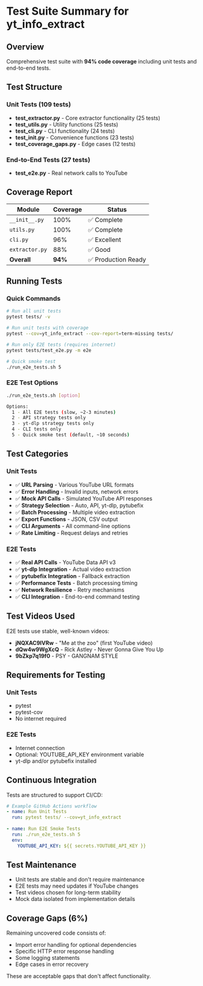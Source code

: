 # Test Suite Summary for yt_info_extract

## Overview

Comprehensive test suite with **94% code coverage** including unit tests and end-to-end tests.

## Test Structure

### Unit Tests (109 tests)
- **test_extractor.py** - Core extractor functionality (25 tests)
- **test_utils.py** - Utility functions (25 tests)  
- **test_cli.py** - CLI functionality (24 tests)
- **test_init.py** - Convenience functions (23 tests)
- **test_coverage_gaps.py** - Edge cases (12 tests)

### End-to-End Tests (27 tests)
- **test_e2e.py** - Real network calls to YouTube

## Coverage Report

| Module | Coverage | Status |
|--------|----------|---------|
| `__init__.py` | 100% | ✅ Complete |
| `utils.py` | 100% | ✅ Complete |
| `cli.py` | 96% | ✅ Excellent |
| `extractor.py` | 88% | ✅ Good |
| **Overall** | **94%** | ✅ Production Ready |

## Running Tests

### Quick Commands

```bash
# Run all unit tests
pytest tests/ -v

# Run unit tests with coverage
pytest --cov=yt_info_extract --cov-report=term-missing tests/

# Run only E2E tests (requires internet)
pytest tests/test_e2e.py -m e2e

# Quick smoke test
./run_e2e_tests.sh 5
```

### E2E Test Options

```bash
./run_e2e_tests.sh [option]

Options:
  1 - All E2E tests (slow, ~2-3 minutes)
  2 - API strategy tests only  
  3 - yt-dlp strategy tests only
  4 - CLI tests only
  5 - Quick smoke test (default, ~10 seconds)
```

## Test Categories

### Unit Tests
- ✅ **URL Parsing** - Various YouTube URL formats
- ✅ **Error Handling** - Invalid inputs, network errors
- ✅ **Mock API Calls** - Simulated YouTube API responses
- ✅ **Strategy Selection** - Auto, API, yt-dlp, pytubefix
- ✅ **Batch Processing** - Multiple video extraction
- ✅ **Export Functions** - JSON, CSV output
- ✅ **CLI Arguments** - All command-line options
- ✅ **Rate Limiting** - Request delays and retries

### E2E Tests  
- ✅ **Real API Calls** - YouTube Data API v3
- ✅ **yt-dlp Integration** - Actual video extraction
- ✅ **pytubefix Integration** - Fallback extraction
- ✅ **Performance Tests** - Batch processing timing
- ✅ **Network Resilience** - Retry mechanisms
- ✅ **CLI Integration** - End-to-end command testing

## Test Videos Used

E2E tests use stable, well-known videos:
- **jNQXAC9IVRw** - "Me at the zoo" (first YouTube video)
- **dQw4w9WgXcQ** - Rick Astley - Never Gonna Give You Up
- **9bZkp7q19f0** - PSY - GANGNAM STYLE

## Requirements for Testing

### Unit Tests
- pytest
- pytest-cov
- No internet required

### E2E Tests  
- Internet connection
- Optional: YOUTUBE_API_KEY environment variable
- yt-dlp and/or pytubefix installed

## Continuous Integration

Tests are structured to support CI/CD:

```yaml
# Example GitHub Actions workflow
- name: Run Unit Tests
  run: pytest tests/ --cov=yt_info_extract
  
- name: Run E2E Smoke Tests
  run: ./run_e2e_tests.sh 5
  env:
    YOUTUBE_API_KEY: ${{ secrets.YOUTUBE_API_KEY }}
```

## Test Maintenance

- Unit tests are stable and don't require maintenance
- E2E tests may need updates if YouTube changes
- Test videos chosen for long-term stability
- Mock data isolated from implementation details

## Coverage Gaps (6%)

Remaining uncovered code consists of:
- Import error handling for optional dependencies
- Specific HTTP error response handling
- Some logging statements
- Edge cases in error recovery

These are acceptable gaps that don't affect functionality.